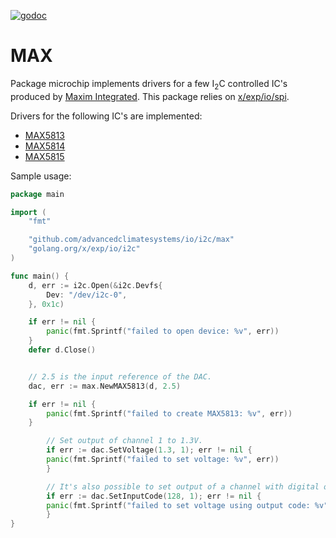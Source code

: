 [![godoc](https://img.shields.io/badge/godoc-reference-blue.svg?style=flat)](https://godoc.org/github.com/AdvancedClimateSystems/io/i2c/max)

# MAX

Package microchip implements drivers for a few I<sub>2</sub>C controlled IC's
produced by [Maxim Integrated](https://www.maximintegrated.com). This package
relies on [x/exp/io/spi](https://godoc.org/golang.org/x/exp/io/i2c).

Drivers for the following IC's are implemented:

* [MAX5813](https://www.maximintegrated.com/en/products/analog/data-converters/digital-to-analog-converters/MAX5813.html)
* [MAX5814](https://www.maximintegrated.com/en/products/analog/data-converters/digital-to-analog-converters/MAX5814.html)
* [MAX5815](https://www.maximintegrated.com/en/products/analog/data-converters/digital-to-analog-converters/MAX5815.html)

Sample usage:

```go
package main

import (
	"fmt"

	"github.com/advancedclimatesystems/io/i2c/max"
	"golang.org/x/exp/io/i2c"
)

func main() {
	d, err := i2c.Open(&i2c.Devfs{
		Dev: "/dev/i2c-0",
	}, 0x1c)

	if err != nil {
		panic(fmt.Sprintf("failed to open device: %v", err))
	}
	defer d.Close()


	// 2.5 is the input reference of the DAC.
	dac, err := max.NewMAX5813(d, 2.5)

	if err != nil {
		panic(fmt.Sprintf("failed to create MAX5813: %v", err))
	}

        // Set output of channel 1 to 1.3V.
        if err := dac.SetVoltage(1.3, 1); err != nil {
		panic(fmt.Sprintf("failed to set voltage: %v", err))
        }

        // It's also possible to set output of a channel with digital output code.
        if err := dac.SetInputCode(128, 1); err != nil {
		panic(fmt.Sprintf("failed to set voltage using output code: %v", err))
        }
}
```
